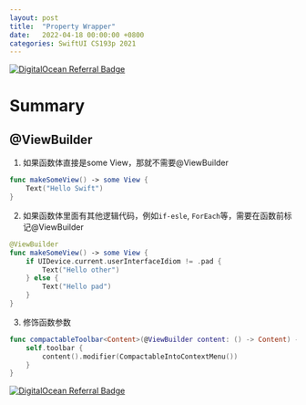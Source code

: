 ```yaml
---
layout: post
title:  "Property Wrapper"
date:   2022-04-18 00:00:00 +0800
categories: SwiftUI CS193p 2021
---
```

[![DigitalOcean Referral Badge](https://web-platforms.sfo2.digitaloceanspaces.com/WWW/Badge%202.svg)](https://www.digitalocean.com/?refcode=2089a0d80556&utm_campaign=Referral_Invite&utm_medium=Referral_Program&utm_source=badge)
# Summary
## @ViewBuilder
1. 如果函数体直接是some View，那就不需要@ViewBuilder
```swift
func makeSomeView() -> some View {
    Text("Hello Swift")
}
```
2. 如果函数体里面有其他逻辑代码，例如`if-esle`, `ForEach`等，需要在函数前标记@ViewBuilder
```swift
@ViewBuilder
func makeSomeView() -> some View {
    if UIDevice.current.userInterfaceIdiom != .pad {
        Text("Hello other")
    } else {
        Text("Hello pad")
    }
}
```
3. 修饰函数参数
```swift
func compactableToolbar<Content>(@ViewBuilder content: () -> Content) -> some View where Content: View {
    self.toolbar {
        content().modifier(CompactableIntoContextMenu())
    }
}
```
[![DigitalOcean Referral Badge](https://web-platforms.sfo2.digitaloceanspaces.com/WWW/Badge%202.svg)](https://www.digitalocean.com/?refcode=2089a0d80556&utm_campaign=Referral_Invite&utm_medium=Referral_Program&utm_source=badge)
